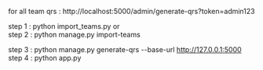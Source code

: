 for all team qrs : http://localhost:5000/admin/generate-qrs?token=admin123

step 1 : python import_teams.py
or  
step 2 : python manage.py import-teams 


step 3 : python manage.py generate-qrs --base-url http://127.0.0.1:5000
step 4 : python app.py
